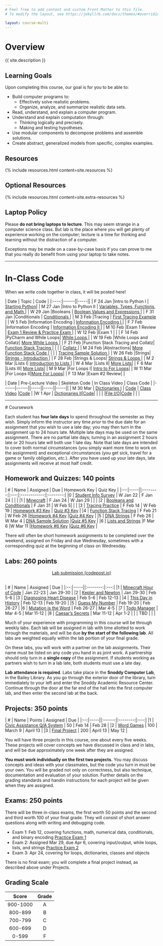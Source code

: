 ```yaml
---
# Feel free to add content and custom Front Matter to this file.
# To modify the layout, see https://jekyllrb.com/docs/themes/#overriding-theme-defaults

layout: course-multi
---
```


# <a name="description">Overview</a>

{{ site.description }}

## <a name="goals">Learning Goals</a>

Upon completing this course, our goal is for you to be able to:

* Build computer programs to:
  * Effectively solve realistic problems.
  * Organize, analyze, and summarize realistic data sets.
* Read, understand, and explain a computer program.
* Understand and explain computation through:
  * Thinking logically and precisely.
  * Making and testing hypotheses.
* Use modular components to decompose problems and assemble solutions.
* Create abstract, generalized models from specific, complex examples.

## <a name="resources">Resources</a>

{% include resources.html content=site.resources %}

## <a name="additional-resources">Optional Resources</a>

{% include resources.html content=site.extra-resources %}

## Laptop Policy

Please **do not bring laptops to lecture**. This may seem strange in a computer science class. But lab is the place where you will get plenty of experience working on the computer; lecture is a time for thinking and learning without the distraction of a computer.

Exceptions may be made on a case-by-case basis if you can prove to me that you really do benefit from using your laptop to take notes.

<hr>

# <a name="inclasscode">In-Class Code</a>

When we write code together in class, it will be posted here!

| Date | Topic | Code |
|:----:|------||-----||
| F 24 Jan |Intro to Python I | [Starting Python](https://notebooks.azure.com/seme/projects/csci-150-spring-2020-in-class)|
| M 27 Jan |Intro to Python II | [Variables, Types, Functions, and Math ](https://notebooks.azure.com/seme/projects/csci-150-spring-2020-in-class)|
| W 29 Jan |Booleans | [Boolean Values and Expressions ](https://notebooks.azure.com/seme/projects/csci-150-spring-2020-in-class)|
| F 31 Jan |Conditionals | [Conditionals ](https://notebooks.azure.com/seme/projects/csci-150-spring-2020-in-class)|
| M 3 Feb |Tracing | [First Tracing Example ](https://drive.google.com/open?id=1CC10qeY5F2shkbnTkNxLdQRskKBvtsl5)|
| W 5 Feb |Information Encoding | [Information Encoding I ](https://notebooks.azure.com/seme/projects/csci-150-spring-2020-in-class)|
| F 7 Feb |Information Encoding | [Information Encoding II ](https://notebooks.azure.com/seme/projects/csci-150-spring-2020-in-class)|
| M 10 Feb |Exam 1 Review | [Exam 1 Review & Practice Exam ](https://notebooks.azure.com/seme/projects/csci-150-spring-2020-in-class)|
| W 12 Feb |Exam 1  | |
| F 14 Feb |PyCharm and While Loops| [While Loops ](https://drive.google.com/open?id=1qf6HY1H8E8nhVX18Trvm_zQJgY4wFt85)|
| W 19 Feb |While Loops and Collatz| [More While Loops ](https://notebooks.azure.com/seme/projects/csci-150-spring-2020-in-class)|
| F 21 Feb |Function Stack Tracing and Collatz| [Function Stack Tracing ](https://drive.google.com/open?id=19OQNKBauoyJ_EVGFE3ap7YoRdsUC4HRj)|
|   | | [Collatz ](https://drive.google.com/open?id=1Qg5n1WBDC5wRE0fav0zqlcjcamCaKPg6)|
| M 24 Feb |Abstractions| [More Function Stack Code ](https://drive.google.com/open?id=14Xx6Qf_iL7BGy_tv8vHRlP4Gbw2w_0W7)|
|   | | [Tracing Sample Solution ](https://drive.google.com/open?id=1P256HmQPve9qau6mGMOC8LngnHDNiWmB)|
| W 26 Feb |Strings| [Strings - Introduction ](https://notebooks.azure.com/seme/projects/csci-150-spring-2020-in-class)|
| F 28 Feb |Strings & Loops| [Strings & Loops ](https://drive.google.com/open?id=1gXiEWT7nOpn2B8FE7rcQ2JYNnLGXaOQb)|
| M 2 Mar |Lists I| [Introduction to Lists ](https://drive.google.com/open?id=1VJY_vriHs-wC6--ltapWVrLtSr38CTzP)|
| W 4 Mar |Lists II| [More Lists](https://drive.google.com/open?id=16GnXdwAsoLfTQRO6NWBnc2HtllMGwU8D)|
| F 6 Mar |Lists III| [More Lists](https://drive.google.com/open?id=1Mu3t5Z0RbZ2iwVukC2TiuUaQei6ox83_)|
| M 9 Mar |For Loops I| [Intro to For Loops](https://drive.google.com/open?id=1W8V4n9-2PxGUhjoAuC_JZoAXjmJg1gDJ)|
| W 11 Mar |For Loops II|[More For Loops](https://drive.google.com/open?id=1MfrCR4ZBVZEtfFfcXtZfhJHuwscWfN7x)|
| F 13 Mar |Exam #2 Review| |


| Date | Pre-Lecture Video | Skeleton Code | In Class Video | Class Code |
|------|------||-----||-----||-----||
| M 30 Mar | [Dictionaries I](https://web.microsoftstream.com/video/07566db6-ff7a-4e65-8cf0-c941f25cff89) | [Code](https://drive.google.com/open?id=1CeQtlj7eINvKIAaC2w2fyG1WQ2LrUzvX) | [Class Video](https://web.microsoftstream.com/video/458212d0-19cf-4637-8362-c312479e6070)  |[Code](https://drive.google.com/open?id=1vooOmowz_6lOb4YV2bDB6a0y_gb7inV7) |
|W 1 Apr | [Dictionaries II](https://web.microsoftstream.com/video/9197b7e3-74a1-4c3d-888b-1585738edd70)|[Code](https://drive.google.com/open?id=1qpsQDULPnFJiNJevxBt8fWCViIV76_wd)|  | |
| |[File I/O](https://web.microsoftstream.com/video/b70f91bb-58e9-4587-9eda-9402a02d7c62)|[Code](https://drive.google.com/open?id=1SA8xH6EI60Au_qPqO8YrbiD0R2PDSvNX) | | |



<hr>
# Coursework

Each student has **four late days** to spend throughout the semester as they wish.
Simply inform the instructor any time *prior* to the due date for an assignment
that you wish to use a late day; you may then turn in the assignment up to 24
hours late. Multiple late days may be used on the same assignment. There are no
partial late days; turning in an assignment 2 hours late or 20 hours late will
both use 1 late day. Note that late days are intended to cover both normal
circumstances (you simply want more time to work on the assignment) and
exceptional circumstances (you get sick, travel for a game or family
obligation, *etc.*). After you have used up your late days, late assignments
will receive at most half credit.

## <a name="hwqz">Homework and Quizzes</a>: 140 points

| #  | Name | Assigned | Due | Homework Key | Quiz Key |
|:--:|-----||:--------:|:---:|:------------:|:--------:|
|0 | [Student Info Survey](https://docs.google.com/forms/d/e/1FAIpQLSdtxgmw2tL6IzzK0qq3Fw2h2FTFmGHoTRs8p6wTfTToUn7pZg/viewform?usp=sf_link) | W Jan 22 | F Jan 24 | | |
|1 | [Minecraft](https://drive.google.com/file/d/18nZWZsUiA9-gDD4uKYs9szXHme7lYRxz/view?usp=sharing) | F Jan 24 | W Jan 29 | | |
|2 | [Booleans and Conditionals](https://drive.google.com/open?id=1xcpgidCkEtsFLoCHBoCcc9I0phqMbG06) | F Jan 31 | W Feb 5| | |
|3 | [Tracing Practice](https://drive.google.com/open?id=1cHAp-xG-oVj1ofTFqBeJlNcm6JEy5Q5g) | F Feb 14 | W Feb 19 | [Homework #3 Key](https://drive.google.com/open?id=19M8MEF0Nyh20yOGtEpzzMSS0933SM8NL) | [Quiz #3 Key](https://drive.google.com/open?id=1VA-BodAwEl5oWZzgyuTiRt0ZikfiaBPS) |
|4 | [Function Stack Tracing](https://drive.google.com/open?id=1beji4QCrMh4LD0OT2D_AuOkiWkLdVMJA) | F Feb 21 | W Feb 26 |[Homework #4 Key](https://drive.google.com/open?id=1zUSpG-GptRNN9OTsT_zpb7m1A-GXYgLd) |[Quiz #4 Key](https://drive.google.com/open?id=1EeGG2vvU8k0t3J7gmqcexOn4E7niZBpH)  |
|5 | [DNA Strings]({{site.baseurl}}/homework/dna-strings.html) | F Feb 28 | W Mar 4 | [DNA Sample Solution](https://notebooks.azure.com/seme/projects/dna-strings-sample-solution)  |[Quiz #5 Key](https://drive.google.com/open?id=1lz4fPKMsq2fxCH0q_L8epH0w9GQ7R0pU)  |
|6 | [Lists and Strings](https://drive.google.com/open?id=1jttIYdUHZqh8ym_bHOUEzIcZNrKUXGCj) |F Mar 6 |W Mar 11 |[Homework #6 Key](https://drive.google.com/open?id=1oWRpGKurAqcrsywu3QjLTs38loTWltoA) |[Quiz #6 Key](https://drive.google.com/open?id=1YAkylFM2MQfjLwBdjIUep5EYy5R-2eYN) |

There will often be short homework assignments to be completed over the weekend, assigned on Friday and due Wednesday, sometimes with a corresponding quiz at the beginning of class on Wednesday.

## <a name="labs">Labs</a>: 260 points

<div style="text-align: center">
<a class="btn btn-primary" href="https://codepost.io">
  Lab submission (codepost.io)
</a>
</div>
<br/>

| #  | Name | Assigned | Due |
|:--:|-----||:--------:|:---:|
|1 | [Minecraft Hour of Code]({{site.baseurl}}/labs/minecraft.html) | Jan 22-23 | Jan 29-30 |
|2 | [Kepler and Newton](https://notebooks.azure.com/yorgey/projects/kepler-vs-newton) | Jan 29-30 | Feb 5-6 |
|3 | [Diagnosing Heart Disease](https://notebooks.azure.com/goadrich/projects/heart-disease-lab) | Feb 5-6 | Feb 12-13 |
|4 | [This Day in History](https://notebooks.azure.com/yorgey/projects/this-day-in-history-public) | Feb 12-13 | Feb 19-20 |
|5 | [Guess My Number]({{site.baseurl}}/labs/guess.html) | Feb 19-20 | Feb 26-27 |
|6 | [Mutation is the Word]({{site.baseurl}}/labs/doublets.html) | Feb 26-27 | Mar 4-5 |
|7 | [Todo Manager]({{site.baseurl}}/labs/todo-manager.html) | Mar 4-5 | Mar 11-12 |
|8 | [Caesar’s Secrets](https://notebooks.azure.com/goadrich/projects/caesar-s-secrets) | Mar 11-12 | Apr 1-2 |
|  | TBD | | |

<!-- |9| [Enron’s Secrets]({{site.baseurl}}/labs/needles.html) | Mar 18-19 | Apr 1-2 | -->
<!-- |10 | [Sentiment Analysis](https://notebooks.azure.com/goadrich/projects/sentiment-analysis) | Apr 1-2 | Apr 8-9 | -->
<!-- |11| [Water Jugs]({{site.baseurl}}/labs/waterjug.html) | Apr 8-9 | Apr 15-16 | -->
<!-- |12| [Graphics and Animation]({{site.baseurl}}/labs/graphics.html) | Apr 15-16 | Apr 22-23 | -->
<!-- |13| [On Stuckness and Debugging]({{site.baseurl}}/labs/debugging.html) | Apr 22-23 | Apr 29-30 | -->
<!-- |14| Project workshop | Apr 29-30 | | -->

Much of your experience with programming in this course will be through weekly labs. Each lab will be assigned in lab with time allotted to work through the materials, and will be due **by the start of the following lab**. All labs are weighted equally within the lab portion of your final grade.

On these labs, you will work with a partner on the lab assignments. Their name must be listed on any code you hand in as joint work. A partnership should only turn in a **single copy** of the assignment. If students working as partners wish to turn in a lab late, both students must use a late day.

**Lab attendance is required**. Labs take place in the **Snoddy Computer Lab**, in the Bailey Library. As you go through the exterior door of the library, turn immediately to your left and enter the Snoddy Academic Resource Center. Continue through the door at the far end of the hall into the first computer lab, and then enter the second lab at the back.

## <a name="projects">Projects</a>: 350 points

| #  | Name | Points | Assigned | Due |
|:--:|-----||:------:|:--------:|:---:|
|1 | [Civic Assistance Q/A System](https://notebooks.azure.com/goadrich/projects/project-1)  | 50  | Feb 14 | Feb 28 |
|2 | [Word Games]({{site.baseurl}}/projects/project2.html) | 100 | March 9 | April 13 |
|3 | [Final Project]({{site.baseurl}}/projects/final.html) | 200 | April 13 | May 12 |

You will have three projects in this course, one about every five weeks. These projects will cover concepts we have discussed in class and in labs, and will be due approximately one week after they are assigned.

**You must work individually on the first two projects.** You may discuss concepts and ideas with your classmates, but the code you turn in must be your own. You will be graded not only on correctness, but also technique, documentation and evaluation of your solution. Further details on the grading standards and handin instructions for each project will be given when they are assigned.

## <a name="exams">Exams</a>: 250 points

There will be three in-class exams, the first worth 50 points and the second and
third worth 100 of your final grade. They will consist of short answer
questions along with writing and debugging code.

* Exam 1: Feb 12, covering functions, math, numerical data, conditionals, and binary encoding  [Practice Exam 1](https://drive.google.com/open?id=1TucpuX2lwRqQ4d1y3QMO5ad9gm7DqKwt)
* Exam 2: Assigned Mar 29, due Apr 6, covering input/output, while loops, lists, and strings [Practice Exam 2](https://drive.google.com/open?id=199t6fRH6k7h6cuxvzyZUrlSf0IcGgkX4)
* Exam 3: Apr 24, covering for loops, dictionaries, classes and objects

There is no final exam; you will complete a final project instead, as described above under Projects.

## <a name="scale">Grading Scale</a>

| Score  | Grade  |
|:------:|:------:|
| 900-1000  | A   |
| 800-899   | B   |
| 700-799   | C   |
| 600-699   | D   |
| 0-599     | F   |
